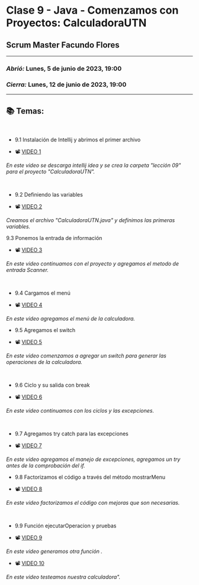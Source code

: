 # Clase 9 - Java - Comenzamos con Proyectos: CalculadoraUTN
## Scrum Master Facundo Flores

---

### *Abrió:* Lunes, 5 de junio de 2023, 19:00
### *Cierra:* Lunes, 12 de junio de 2023, 19:00

---

## 📚 Temas:

<br>

- 9.1 Instalación de Intellij y abrimos el primer archivo

- 📽 [VIDEO 1](https://frsrutneduar-my.sharepoint.com/personal/abetancud_frsr_utn_edu_ar/_layouts/15/stream.aspx?id=%2Fpersonal%2Fabetancud%5Ffrsr%5Futn%5Fedu%5Far%2FDocuments%2FJava%20Tercer%20Semestre%202023%2FClase%209%2FClase%209%20Parte%201%20Java%2Emp4&ga=1)

*En este video se descarga intellij idea y se crea la carpeta "lección 09" para el proyecto "CalculadoraUTN".*

<br>

- 9.2 Definiendo las variables

- 📽 [VIDEO 2](https://frsrutneduar-my.sharepoint.com/personal/abetancud_frsr_utn_edu_ar/_layouts/15/stream.aspx?id=%2Fpersonal%2Fabetancud%5Ffrsr%5Futn%5Fedu%5Far%2FDocuments%2FJava%20Tercer%20Semestre%202023%2FClase%209%2FClase%209%20Parte%202%20Java%2Emp4&ga=1)

*Creamos el archivo "CalculadoraUTN.java" y definimos las primeras variables.*

9.3 Ponemos la entrada de información

- 📽 [VIDEO 3](https://frsrutneduar-my.sharepoint.com/personal/abetancud_frsr_utn_edu_ar/_layouts/15/stream.aspx?id=%2Fpersonal%2Fabetancud%5Ffrsr%5Futn%5Fedu%5Far%2FDocuments%2FJava%20Tercer%20Semestre%202023%2FClase%209%2FClase%209%20Parte%203%20Java%2Emp4&ga=1)

*En este video continuamos con el proyecto y agregamos el metodo de entrada Scanner.*

<br>

- 9.4 Cargamos el menú

- 📽 [VIDEO 4](https://frsrutneduar-my.sharepoint.com/personal/abetancud_frsr_utn_edu_ar/_layouts/15/stream.aspx?id=%2Fpersonal%2Fabetancud%5Ffrsr%5Futn%5Fedu%5Far%2FDocuments%2FJava%20Tercer%20Semestre%202023%2FClase%209%2FClase%209%20Parte%204%20Java%2Emp4&ga=1)

*En este video agregamos el menú de la calculadora.*

- 9.5 Agregamos el switch

- 📽 [VIDEO 5](https://frsrutneduar-my.sharepoint.com/personal/abetancud_frsr_utn_edu_ar/_layouts/15/stream.aspx?id=%2Fpersonal%2Fabetancud%5Ffrsr%5Futn%5Fedu%5Far%2FDocuments%2FJava%20Tercer%20Semestre%202023%2FClase%209%2FClase%209%20Parte%205%20Java%2Emp4&ga=1)

*En este video comenzamos a agregar un switch para generar las operaciones de la calculadora.*

<br>

- 9.6 Ciclo y su salida con break

- 📽 [VIDEO 6](https://frsrutneduar-my.sharepoint.com/personal/abetancud_frsr_utn_edu_ar/_layouts/15/stream.aspx?id=%2Fpersonal%2Fabetancud%5Ffrsr%5Futn%5Fedu%5Far%2FDocuments%2FJava%20Tercer%20Semestre%202023%2FClase%209%2FClase%209%20Parte%206%20Java%2Emp4&ga=1)

*En este video continuamos con los ciclos y las excepciones.*

<br>

- 9.7 Agregamos try catch para las excepciones

- 📽 [VIDEO 7](https://frsrutneduar-my.sharepoint.com/personal/abetancud_frsr_utn_edu_ar/_layouts/15/stream.aspx?id=%2Fpersonal%2Fabetancud%5Ffrsr%5Futn%5Fedu%5Far%2FDocuments%2FJava%20Tercer%20Semestre%202023%2FClase%209%2FClase%209%20Parte%207%20Java%2Emp4&ga=1)

*En este video agregamos el manejo de excepciones, agregamos un try antes de la comprobación del if.*

- 9.8 Factorizamos el código a través del método mostrarMenu

- 📽 [VIDEO 8](https://frsrutneduar-my.sharepoint.com/personal/abetancud_frsr_utn_edu_ar/_layouts/15/stream.aspx?id=%2Fpersonal%2Fabetancud%5Ffrsr%5Futn%5Fedu%5Far%2FDocuments%2FJava%20Tercer%20Semestre%202023%2FClase%209%2FClase%209%20Parte%208%20Java%2Emp4&ga=1)

*En este video factorizamos el código con mejoras que son necesarias.*

<br>

- 9.9 Función ejecutarOperacion y pruebas

- 📽 [VIDEO 9](https://frsrutneduar-my.sharepoint.com/personal/abetancud_frsr_utn_edu_ar/_layouts/15/stream.aspx?id=%2Fpersonal%2Fabetancud%5Ffrsr%5Futn%5Fedu%5Far%2FDocuments%2FJava%20Tercer%20Semestre%202023%2FClase%209%2FClase%209%20Parte%209%20Java%2Emp4&ga=1)

*En este video generamos otra función .*

- 📽 [VIDEO 10](https://frsrutneduar-my.sharepoint.com/personal/abetancud_frsr_utn_edu_ar/_layouts/15/stream.aspx?id=%2Fpersonal%2Fabetancud%5Ffrsr%5Futn%5Fedu%5Far%2FDocuments%2FJava%20Tercer%20Semestre%202023%2FClase%209%2FClase%209%20Parte%2010%20Java%2Emp4&ga=1)

*En este video testeamos nuestra calculadora".*

